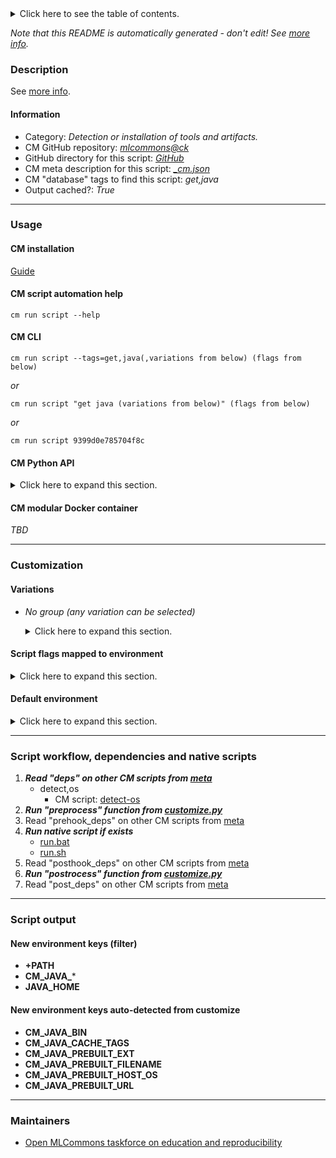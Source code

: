 <details>
<summary>Click here to see the table of contents.</summary>

* [Description](#description)
* [Information](#information)
* [Usage](#usage)
  * [ CM installation](#cm-installation)
  * [ CM script automation help](#cm-script-automation-help)
  * [ CM CLI](#cm-cli)
  * [ CM Python API](#cm-python-api)
  * [ CM modular Docker container](#cm-modular-docker-container)
* [Customization](#customization)
  * [ Variations](#variations)
  * [ Script flags mapped to environment](#script-flags-mapped-to-environment)
  * [ Default environment](#default-environment)
* [Script workflow, dependencies and native scripts](#script-workflow-dependencies-and-native-scripts)
* [Script output](#script-output)
* [New environment keys (filter)](#new-environment-keys-(filter))
* [New environment keys auto-detected from customize](#new-environment-keys-auto-detected-from-customize)
* [Maintainers](#maintainers)

</details>

*Note that this README is automatically generated - don't edit! See [more info](README-extra.md).*

### Description


See [more info](README-extra.md).

#### Information

* Category: *Detection or installation of tools and artifacts.*
* CM GitHub repository: *[mlcommons@ck](https://github.com/mlcommons/ck/tree/master/cm-mlops)*
* GitHub directory for this script: *[GitHub](https://github.com/mlcommons/ck/tree/master/cm-mlops/script/get-java)*
* CM meta description for this script: *[_cm.json](_cm.json)*
* CM "database" tags to find this script: *get,java*
* Output cached?: *True*
___
### Usage

#### CM installation
[Guide](https://github.com/mlcommons/ck/blob/master/docs/installation.md)

#### CM script automation help
```cm run script --help```

#### CM CLI
`cm run script --tags=get,java(,variations from below) (flags from below)`

*or*

`cm run script "get java (variations from below)" (flags from below)`

*or*

`cm run script 9399d0e785704f8c`

#### CM Python API

<details>
<summary>Click here to expand this section.</summary>

```python

import cmind

r = cmind.access({'action':'run'
                  'automation':'script',
                  'tags':'get,java'
                  'out':'con',
                  ...
                  (other input keys for this script)
                  ...
                 })

if r['return']>0:
    print (r['error'])

```

</details>

#### CM modular Docker container
*TBD*
___
### Customization


#### Variations

  * *No group (any variation can be selected)*
    <details>
    <summary>Click here to expand this section.</summary>

    * `_install`
      - Environment variables:
        - *CM_JAVA_PREBUILT_INSTALL*: `on`
      - Workflow:

    </details>


#### Script flags mapped to environment
<details>
<summary>Click here to expand this section.</summary>

* --**install**=value --> **CM_JAVA_PREBUILT_INSTALL**=value

**Above CLI flags can be used in the Python CM API as follows:**

```python
r=cm.access({... , "install":...}
```

</details>

#### Default environment

<details>
<summary>Click here to expand this section.</summary>

These keys can be updated via --env.KEY=VALUE or "env" dictionary in @input.json or using script flags.

* CM_JAVA_PREBUILT_VERSION: **19**
* CM_JAVA_PREBUILT_BUILD: **36**
* CM_JAVA_PREBUILT_URL: **https://download.java.net/openjdk/jdk${CM_JAVA_PREBUILT_VERSION}/ri/**
* CM_JAVA_PREBUILT_FILENAME: **openjdk-${CM_JAVA_PREBUILT_VERSION}+${CM_JAVA_PREBUILT_BUILD}_${CM_JAVA_PREBUILT_HOST_OS}-x64_bin**

</details>

___
### Script workflow, dependencies and native scripts

  1. ***Read "deps" on other CM scripts from [meta](https://github.com/mlcommons/ck/tree/master/cm-mlops/script/get-java/_cm.json)***
     * detect,os
       - CM script: [detect-os](https://github.com/mlcommons/ck/tree/master/cm-mlops/script/detect-os)
  1. ***Run "preprocess" function from [customize.py](https://github.com/mlcommons/ck/tree/master/cm-mlops/script/get-java/customize.py)***
  1. Read "prehook_deps" on other CM scripts from [meta](https://github.com/mlcommons/ck/tree/master/cm-mlops/script/get-java/_cm.json)
  1. ***Run native script if exists***
     * [run.bat](https://github.com/mlcommons/ck/tree/master/cm-mlops/script/get-java/run.bat)
     * [run.sh](https://github.com/mlcommons/ck/tree/master/cm-mlops/script/get-java/run.sh)
  1. Read "posthook_deps" on other CM scripts from [meta](https://github.com/mlcommons/ck/tree/master/cm-mlops/script/get-java/_cm.json)
  1. ***Run "postrocess" function from [customize.py](https://github.com/mlcommons/ck/tree/master/cm-mlops/script/get-java/customize.py)***
  1. Read "post_deps" on other CM scripts from [meta](https://github.com/mlcommons/ck/tree/master/cm-mlops/script/get-java/_cm.json)
___
### Script output
#### New environment keys (filter)

* **+PATH**
* **CM_JAVA_***
* **JAVA_HOME**
#### New environment keys auto-detected from customize

* **CM_JAVA_BIN**
* **CM_JAVA_CACHE_TAGS**
* **CM_JAVA_PREBUILT_EXT**
* **CM_JAVA_PREBUILT_FILENAME**
* **CM_JAVA_PREBUILT_HOST_OS**
* **CM_JAVA_PREBUILT_URL**
___
### Maintainers

* [Open MLCommons taskforce on education and reproducibility](https://github.com/mlcommons/ck/blob/master/docs/mlperf-education-workgroup.md)